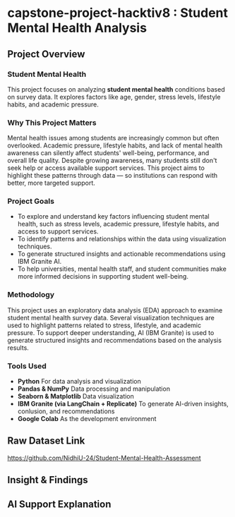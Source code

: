 # capstone-project-hacktiv8 : Student Mental Health Analysis

## Project Overview

### Student Mental Health
This project focuses on analyzing **student mental health** conditions based on survey data. 
It explores factors like age, gender, stress levels, lifestyle habits, and academic pressure.

### Why This Project Matters
Mental health issues among students are increasingly common but often overlooked. Academic pressure, lifestyle habits, and lack of mental health 
awareness can silently affect students' well-being, performance, and overall life quality. Despite growing awareness, many students still don't seek help or access 
available support services. This project aims to highlight these patterns through data — so institutions can respond with better, more targeted support.

### Project Goals
- To explore and understand key factors influencing student mental health, such as stress levels, academic pressure, lifestyle habits, and access to support services.
- To identify patterns and relationships within the data using visualization techniques.
- To generate structured insights and actionable recommendations using IBM Granite AI.
- To help universities, mental health staff, and student communities make more informed decisions in supporting student well-being.

### Methodology
This project uses an exploratory data analysis (EDA) approach to examine student mental health survey data. Several visualization techniques are used to highlight patterns related to stress, lifestyle, and academic pressure.
To support deeper understanding, AI (IBM Granite) is used to generate structured insights and recommendations based on the analysis results.

### Tools Used
- **Python** For data analysis and visualization
- **Pandas & NumPy** Data processing and manipulation
- **Seaborn & Matplotlib** Data visualization
- **IBM Granite (via LangChain + Replicate)** To generate AI-driven insights, conlusion, and recommendations
- **Google Colab** As the development environment


## Raw Dataset Link
https://github.com/NidhiU-24/Student-Mental-Health-Assessment
## Insight & Findings

## AI Support Explanation
